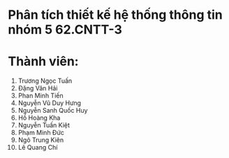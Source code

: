 ﻿# Phân tích thiết kế hệ thống thông tin nhóm 5 62.CNTT-3
# Thành viên:
1.	Trương Ngọc Tuấn
2.	Đặng Văn Hải
3.	Phan Minh Tiến
4.	Nguyễn Vũ Duy Hưng
5.	Nguyễn Sanh Quốc Huy
6.	Hồ Hoàng Kha
7.	Nguyễn Tuấn Kiệt
8.	Phạm Minh Đức
9.	Ngô Trung Kiên
10. Lê Quang Chí

